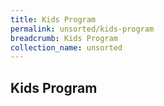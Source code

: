 ```yaml
---
title: Kids Program
permalink: unsorted/kids-program
breadcrumb: Kids Program
collection_name: unsorted
---
```


## **Kids Program**

